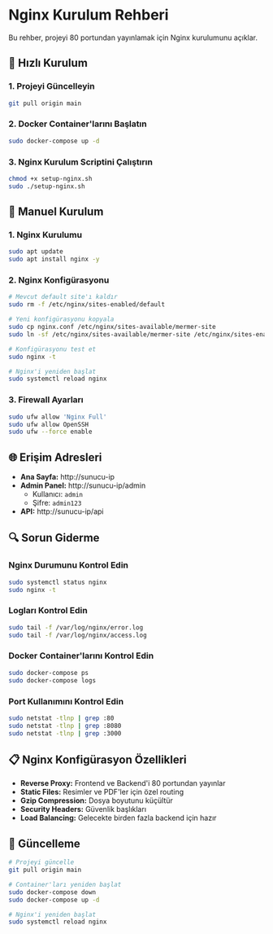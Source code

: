 # Nginx Kurulum Rehberi

Bu rehber, projeyi 80 portundan yayınlamak için Nginx kurulumunu açıklar.

## 🚀 Hızlı Kurulum

### 1. Projeyi Güncelleyin
```bash
git pull origin main
```

### 2. Docker Container'larını Başlatın
```bash
sudo docker-compose up -d
```

### 3. Nginx Kurulum Scriptini Çalıştırın
```bash
chmod +x setup-nginx.sh
sudo ./setup-nginx.sh
```

## 🔧 Manuel Kurulum

### 1. Nginx Kurulumu
```bash
sudo apt update
sudo apt install nginx -y
```

### 2. Nginx Konfigürasyonu
```bash
# Mevcut default site'ı kaldır
sudo rm -f /etc/nginx/sites-enabled/default

# Yeni konfigürasyonu kopyala
sudo cp nginx.conf /etc/nginx/sites-available/mermer-site
sudo ln -sf /etc/nginx/sites-available/mermer-site /etc/nginx/sites-enabled/

# Konfigürasyonu test et
sudo nginx -t

# Nginx'i yeniden başlat
sudo systemctl reload nginx
```

### 3. Firewall Ayarları
```bash
sudo ufw allow 'Nginx Full'
sudo ufw allow OpenSSH
sudo ufw --force enable
```

## 🌐 Erişim Adresleri

- **Ana Sayfa:** http://sunucu-ip
- **Admin Panel:** http://sunucu-ip/admin
  - Kullanıcı: `admin`
  - Şifre: `admin123`
- **API:** http://sunucu-ip/api

## 🔍 Sorun Giderme

### Nginx Durumunu Kontrol Edin
```bash
sudo systemctl status nginx
sudo nginx -t
```

### Logları Kontrol Edin
```bash
sudo tail -f /var/log/nginx/error.log
sudo tail -f /var/log/nginx/access.log
```

### Docker Container'larını Kontrol Edin
```bash
sudo docker-compose ps
sudo docker-compose logs
```

### Port Kullanımını Kontrol Edin
```bash
sudo netstat -tlnp | grep :80
sudo netstat -tlnp | grep :8080
sudo netstat -tlnp | grep :3000
```

## 📋 Nginx Konfigürasyon Özellikleri

- **Reverse Proxy:** Frontend ve Backend'i 80 portundan yayınlar
- **Static Files:** Resimler ve PDF'ler için özel routing
- **Gzip Compression:** Dosya boyutunu küçültür
- **Security Headers:** Güvenlik başlıkları
- **Load Balancing:** Gelecekte birden fazla backend için hazır

## 🔄 Güncelleme

```bash
# Projeyi güncelle
git pull origin main

# Container'ları yeniden başlat
sudo docker-compose down
sudo docker-compose up -d

# Nginx'i yeniden başlat
sudo systemctl reload nginx
```
